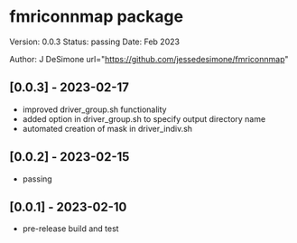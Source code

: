 
fmriconnmap package
==========
Version: 0.0.3
Status: passing
Date: Feb 2023

Author: J DeSimone
url="https://github.com/jessedesimone/fmriconnmap"

## [0.0.3] - 2023-02-17
- improved driver_group.sh functionality
- added option in driver_group.sh to specify output directory name
- automated creation of mask in driver_indiv.sh

## [0.0.2] - 2023-02-15
- passing

## [0.0.1] - 2023-02-10
- pre-release build and test

